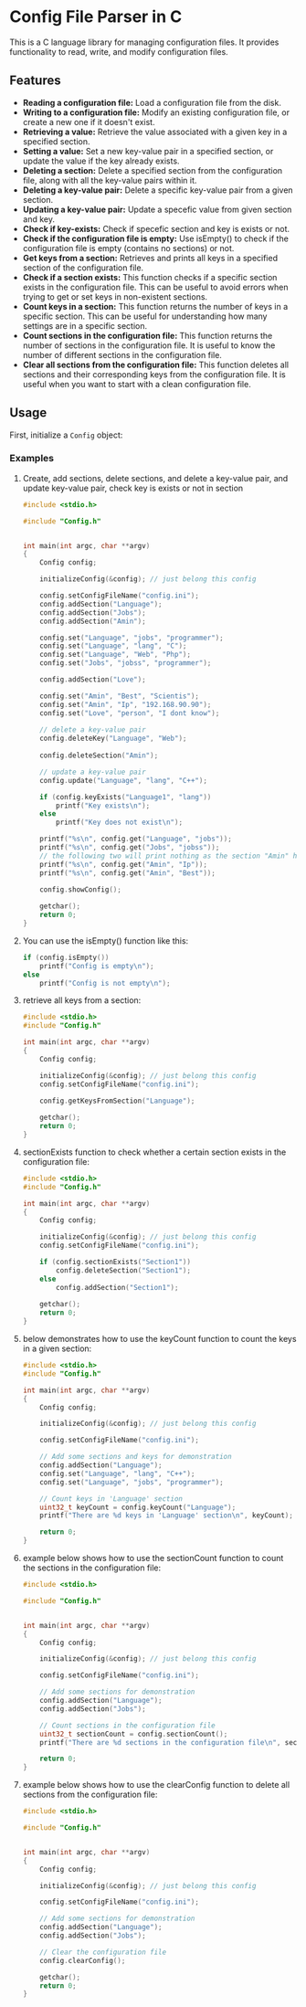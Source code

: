 # Config File Parser in C

This is a C language library for managing configuration files. It provides functionality to read, write, and modify configuration files. 

## Features

* **Reading a configuration file:** Load a configuration file from the disk.
* **Writing to a configuration file:** Modify an existing configuration file, or create a new one if it doesn't exist.
* **Retrieving a value:** Retrieve the value associated with a given key in a specified section.
* **Setting a value:** Set a new key-value pair in a specified section, or update the value if the key already exists.
* **Deleting a section:** Delete a specified section from the configuration file, along with all the key-value pairs within it.
* **Deleting a key-value pair:** Delete a specific key-value pair from a given section.
* **Updating a key-value pair:** Update a specefic value from given section and key.
* **Check if key-exists:** Check if specefic section and key is exists or not.
* **Check if the configuration file is empty:** Use isEmpty() to check if the configuration file is empty (contains no sections) or not.
* **Get keys from a section:** Retrieves and prints all keys in a specified section of the configuration file.
* **Check if a section exists:** This function checks if a specific section exists in the configuration file. This can be useful to avoid errors when trying to get or set keys in non-existent sections.
* **Count keys in a section:** This function returns the number of keys in a specific section. This can be useful for understanding how many settings are in a specific section.
* **Count sections in the configuration file:** This function returns the number of sections in the configuration file. It is useful to know the number of different sections in the configuration file.
* **Clear all sections from the configuration file:** This function deletes all sections and their corresponding keys from the configuration file. It is useful when you want to start with a clean configuration file.

## Usage

First, initialize a `Config` object:

### Examples 

1. Create, add sections, delete sections, and delete a key-value pair, and update key-value pair, check key is exists or not in section

    ```c
    #include <stdio.h>

    #include "Config.h"


    int main(int argc, char **argv)
    {
        Config config;

        initializeConfig(&config); // just belong this config 

        config.setConfigFileName("config.ini");
        config.addSection("Language");
        config.addSection("Jobs");
        config.addSection("Amin");

        config.set("Language", "jobs", "programmer");
        config.set("Language", "lang", "C");
        config.set("Language", "Web", "Php");
        config.set("Jobs", "jobss", "programmer");

        config.addSection("Love");

        config.set("Amin", "Best", "Scientis");
        config.set("Amin", "Ip", "192.168.90.90");
        config.set("Love", "person", "I dont know");
        
        // delete a key-value pair
        config.deleteKey("Language", "Web");
        
        config.deleteSection("Amin");

        // update a key-value pair
        config.update("Language", "lang", "C++");

        if (config.keyExists("Language1", "lang"))
            printf("Key exists\n");
        else
            printf("Key does not exist\n");

        printf("%s\n", config.get("Language", "jobs"));
        printf("%s\n", config.get("Jobs", "jobss"));
        // the following two will print nothing as the section "Amin" has been deleted
        printf("%s\n", config.get("Amin", "Ip"));
        printf("%s\n", config.get("Amin", "Best"));

        config.showConfig();
        
        getchar();
        return 0;
    }

    ```

2. You can use the isEmpty() function like this:

    ```c
    if (config.isEmpty())
        printf("Config is empty\n");
    else 
        printf("Config is not empty\n");

    ```

3. retrieve all keys from a section:

    ```c
    #include <stdio.h>
    #include "Config.h"

    int main(int argc, char **argv)
    {
        Config config;

        initializeConfig(&config); // just belong this config 
        config.setConfigFileName("config.ini");

        config.getKeysFromSection("Language");
        
        getchar();
        return 0;
    }
    ```

3. sectionExists function to check whether a certain section exists in the configuration file:

    ```c
    #include <stdio.h>
    #include "Config.h"

    int main(int argc, char **argv)
    {
        Config config;

        initializeConfig(&config); // just belong this config 
        config.setConfigFileName("config.ini");

        if (config.sectionExists("Section1"))
            config.deleteSection("Section1");
        else 
            config.addSection("Section1");
        
        getchar();
        return 0;
    }
    ```

4.  below demonstrates how to use the keyCount function to count the keys in a given section:

    ```c
    #include <stdio.h>
    #include "Config.h"

    int main(int argc, char **argv)
    {
        Config config;

        initializeConfig(&config); // just belong this config 

        config.setConfigFileName("config.ini");

        // Add some sections and keys for demonstration
        config.addSection("Language");
        config.set("Language", "lang", "C++");
        config.set("Language", "jobs", "programmer");

        // Count keys in 'Language' section
        uint32_t keyCount = config.keyCount("Language");
        printf("There are %d keys in 'Language' section\n", keyCount);

        return 0;
    }
    ```

5.  example below shows how to use the sectionCount function to count the sections in the configuration file:

    ```c
    #include <stdio.h>

    #include "Config.h"


    int main(int argc, char **argv)
    {
        Config config;

        initializeConfig(&config); // just belong this config 

        config.setConfigFileName("config.ini");

        // Add some sections for demonstration
        config.addSection("Language");
        config.addSection("Jobs");

        // Count sections in the configuration file
        uint32_t sectionCount = config.sectionCount();
        printf("There are %d sections in the configuration file\n", sectionCount);

        return 0;
    }
    ```

6. example below shows how to use the clearConfig function to delete all sections from the configuration file:

    ```c
    #include <stdio.h>

    #include "Config.h"


    int main(int argc, char **argv)
    {
        Config config;

        initializeConfig(&config); // just belong this config 

        config.setConfigFileName("config.ini");

        // Add some sections for demonstration
        config.addSection("Language");
        config.addSection("Jobs");

        // Clear the configuration file
        config.clearConfig();

        getchar();
        return 0;
    }
    ```